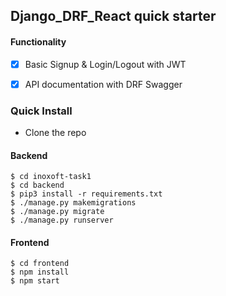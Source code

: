 ## Django_DRF_React quick starter

#### Functionality
* [x] Basic Signup & Login/Logout with JWT
* [x] API documentation with DRF Swagger


### Quick Install

- Clone the repo

#### Backend
```
$ cd inoxoft-task1 
$ cd backend
$ pip3 install -r requirements.txt
$ ./manage.py makemigrations
$ ./manage.py migrate
$ ./manage.py runserver
```

#### Frontend
```
$ cd frontend
$ npm install
$ npm start
```


